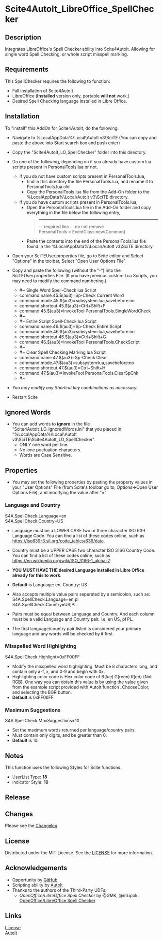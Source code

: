 # Scite4AutoIt_LibreOffice_SpellChecker

## Description
 Integrates LibreOffice's Spell Checker ability into Scite4AutoIt. Allowing for single word Spell Checking, or whole script misspell marking.

## Requirements
This SpellChecker requires the following to function:
- Full installation of Scite4AutoIt
- LibreOffice (**Installed** version only, portable **will not** work.)
- Desired Spell Checking language installed in Libre Office.

## Installation
To "Install" this AddOn for Scite4AutoIt, do the following.
- Navigate to %LocalAppData%\Local\AutoIt v3\SciTE
  (You can copy and paste the above into Start search box and push enter)
- Copy the "Scite4AutoIt_LO_SpellChecker" folder into this directory.
- Do one of the following, depending on if you already have custom lua scripts present in PersonalTools.lua or not.
  - If you do not have custom scripts present in PersonalTools.lua, 
    - find in this directory the file PersonalTools.lua, and rename it to PersonalTools.lua.old 
    - Copy the PersonalTools.lua file from the Add-On folder to the %LocalAppData%\Local\AutoIt v3\SciTE directory.
  - If you do have custom scripts present in PersonalTools.lua,
    - Open the PersonalTools.lua file in the Add-On folder and copy everything in the file below the following entry,
      > -------------------------------------------------------------------------------
      > -- required line ... do not remove  
      > PersonalTools = EventClass:new(Common)
    - Paste the contents into the end of the PersonalTools.lua file found in the %LocalAppData%\Local\AutoIt v3\SciTE directory.
- Open your SciTEUser.properties file, go to Scite editor and Select "Options" in the toolbar, Select "Open User Options File".
- Copy and paste the following (without the "-") into the SciTEUser.properties File. (If you have previous custom Lua Scripts, you may need to modify the command numbering.)  

    - #~ Single Word Spell-Check lua Script  
    - command.name.45.$(au3)=Sp-Check Current Word  
    - command.mode.45.$(au3)=subsystem:lua,savebefore:no  
    - command.shortcut.45.$(au3)=Ctrl+Shift+F  
    - command.45.$(au3)=InvokeTool PersonalTools.SingleWordCheck  
    - #~  
    - #~ Entire Script Spell-Check lua Script  
    - command.name.46.$(au3)=Sp-Check Entire Script  
    - command.mode.46.$(au3)=subsystem:lua,savebefore:no  
    - command.shortcut.46.$(au3)=Ctrl+Shift+G  
    - command.46.$(au3)=InvokeTool PersonalTools.CheckScript  
    - #~  
    - #~ Clear Spell Checking Marking lua Script  
    - command.name.47.$(au3)=Sp-Check Clear  
    - command.mode.47.$(au3)=subsystem:lua,savebefore:no  
    - command.shortcut.47.$(au3)=Ctrl+Shift+H  
    - command.47.$(au3)=InvokeTool PersonalTools.ClearSpChk  
    - #~  


- *You may modify any Shortcut key combinations as necessary.*
- Restart Scite

## Ignored Words
- You can add words to **ignore** in the file "Scite4AutoIt_LO_IgnoredWords.ini" that you placed in "%LocalAppData%\Local\AutoIt v3\SciTE\Scite4AutoIt_LO_SpellChecker".
  - ONLY one word per line.
  - No lone puctuation characters.
  - Words are Case Sensitive.

## Properties
- You may set the following properties by pasting the property values in your "User Options" File (from Scite's toolbar go to, Options->Open User Options File), and modifying the value after "="

### **Language and Country**
S4A.SpellCheck.Language=en  
S4A.SpellCheck.Country=US

- Language must be a LOWER CASE two or three character ISO 639 Language Code. You can find a list of these codes online, such as https://iso639-3.sil.org/code_tables/639/data. 
- Country must be a UPPER CASE two character ISO 3166 Country Code. You can find a list of these codes online, such as https://en.wikipedia.org/wiki/ISO_3166-1_alpha-2
- **YOU MUST HAVE THE desired Language installed in Libre Office already for this to work**.
- **Default** is Language: en, Country: US

- Also accepts multiple value pairs seperated by a semicolon, such as:  
S4A.SpellCheck.Language=en;pl  
S4A.SpellCheck.Country=US;PL
- Pairs must be equal between Language and Country. And each column must be a valid Language and Country pair. i.e. en US, pl PL. 
- The first language/country pair listed is considered your primary language and any words will be checked by it first.

### **Misspelled Word Highlighting**
S4A.SpellCheck.Highlight=0xFF00FF

- Modify the misspelled word highlighting. Must be 8 characters long, and contain only a-f, x, and 0-9 and begin with 0x.
- Highlighting color code is Hex color code of B(lue) G(reen) R(ed) (Not RGB). One way you can obtain this value is by using the value given from the example script provided with AutoIt function _ChooseColor, and selecting the BGR button. 
- **Default** is 0xFF00FF

### **Maximum Suggestions**
S4A.SpellCheck.MaxSuggestions=10

- Set the maximum words returned per language/country pairs. 
- Must contain only digits, and be greater than 0.
- **Default** is 10.

## Notes
This function uses the following Styles for Scite functions.
- UserList Type: **18**
- Indicator Style: **10**

## Release

## Changes
Please see the [Changelog](CHANGELOG.md)

## License
Distributed under the MIT License. See the [LICENSE](LICENSE) for more information.

## Acknowledgements
- Opportunity by [GitHub](https://github.com)
- Scripting ability by [AutoIt](https://www.autoitscript.com/site/autoit/)
- Thanks to the authors of the Third-Party UDFs:
  - *OpenOffice/LibreOffice Spell Checker* by @GMK, @mLipok. [OpenOffice/LibreOffice Spell Checker](https://www.autoitscript.com/forum/topic/185932-openofficelibreoffice-spell-checker/)

## Links 
[License](LICENSE) <br>
[AutoIt](https://www.autoitscript.com/site/autoit/) <br>
